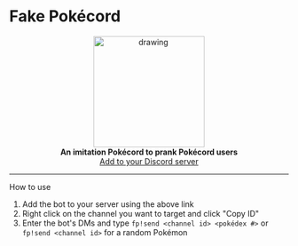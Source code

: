 # Fake Pokécord
<p align="center">
    <img src="https://i.imgur.com/BI9GlbJ.png" alt="drawing" width="200"/>
    <br> 
    <b> An imitation Pokécord to prank Pokécord users </b>
    <br>
    <a href="https://discord.com/api/oauth2/authorize?client_id=641125454731804673&permissions=8&scope=bot" align="center">
       Add to your Discord server 
    </a>
</p>

---

How to use

1. Add the bot to your server using the above link
2. Right click on the channel you want to target and click "Copy ID"
3. Enter the bot's DMs and type ```fp!send <channel id> <pokédex #>``` or ```fp!send <channel id>``` for a random Pokémon

